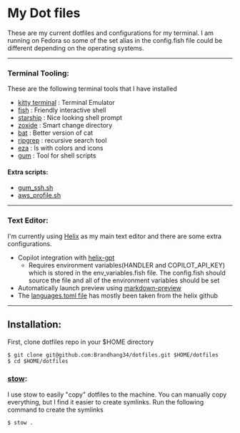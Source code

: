 # My Dot files
These are my current dotfiles and configurations for my terminal. I am running on Fedora so some of the set alias 
in the config.fish file could be different depending on the operating systems.

---
### Terminal Tooling:
These are the following terminal tools that I have installed
- [kitty terminal](https://github.com/kovidgoyal/kitty) : Terminal Emulator
- [fish](https://github.com/fish-shell/fish-shell) : Friendly interactive shell
- [starship](https://github.com/starship/starship) : Nice looking shell prompt
- [zoxide](https://github.com/ajeetdsouza/zoxide) : Smart change directory
- [bat](https://github.com/sharkdp/bat) : Better version of cat
- [ripgrep](https://github.com/BurntSushi/ripgrep) : recursive search tool
- [eza](https://github.com/eza-community/eza) : ls with colors and icons
- [gum](https://github.com/charmbracelet/gum) : Tool for shell scripts

#### Extra scripts:
- [gum_ssh.sh](https://github.com/Brandhang34/dotfiles/tree/master/.ssh/gum_ssh.sh)
- [aws_profile.sh](https://github.com/brandhang34/dotfiles/tree/master/.aws/aws_acc.sh)

---
### Text Editor:
I'm currently using [Helix](https://github.com/helix-editor/helix) as my main text editor and there are some extra configurations.
- Copilot integration with [helix-gpt](https://github.com/leona/helix-gpt?tab=readme-ov-file)
  - Requires environment variables(HANDLER and COPILOT_API_KEY) which is stored in the env_variables.fish file. The config.fish 
  should source the file and all of the environment variables should be set
- Automatically launch preview using [markdown-preview](https://github.com/helix-editor/helix/issues/2824#issuecomment-1191892103)
- The [languages.toml file](https://github.com/helix-editor/helix/blob/master/languages.toml) has mostly been taken from the helix github

---
## Installation:
First, clone dotfiles repo in your $HOME directory
```
$ git clone git@github.com:Brandhang34/dotfiles.git $HOME/dotfiles
$ cd $HOME/dotfiles
```

### [stow](https://www.gnu.org/software/stow/):
I use stow to easily "copy" dotfiles to the machine. You can manually copy everything, 
but I find it easier to create symlinks. Run the following command to create the symlinks
```
$ stow .
```
